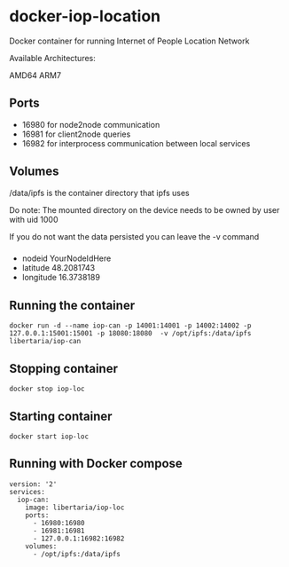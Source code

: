 # docker-iop-location

Docker container for running Internet of People Location Network

Available Architectures:

AMD64
ARM7

## Ports

 * 16980 for node2node communication
 * 16981 for client2node queries
 * 16982 for interprocess communication between local services

## Volumes

/data/ipfs is the container directory that ipfs uses

Do note: The mounted directory on the device needs to be owned by user with uid 1000

If you do not want the data persisted you can leave the -v command

###

* nodeid YourNodeIdHere 
* latitude 48.2081743 
* longitude 16.3738189

## Running the container

```
docker run -d --name iop-can -p 14001:14001 -p 14002:14002 -p 127.0.0.1:15001:15001 -p 18080:18080  -v /opt/ipfs:/data/ipfs libertaria/iop-can

```
## Stopping container

```
docker stop iop-loc

```


## Starting container

```
docker start iop-loc

```


## Running with Docker compose

```
version: '2'
services:
  iop-can:
    image: libertaria/iop-loc
    ports:
      - 16980:16980
      - 16981:16981
      - 127.0.0.1:16982:16982
    volumes:
      - /opt/ipfs:/data/ipfs
```  